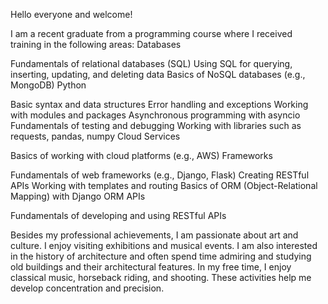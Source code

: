 Hello everyone and welcome!

I am a recent graduate from a programming course where I received training in the following areas:
Databases

Fundamentals of relational databases (SQL)
Using SQL for querying, inserting, updating, and deleting data
Basics of NoSQL databases (e.g., MongoDB)
Python 

Basic syntax and data structures
Error handling and exceptions
Working with modules and packages
Asynchronous programming with asyncio
Fundamentals of testing and debugging
Working with libraries such as requests, pandas, numpy
Cloud Services

Basics of working with cloud platforms (e.g., AWS)
Frameworks

Fundamentals of web frameworks (e.g., Django, Flask)
Creating RESTful APIs
Working with templates and routing
Basics of ORM (Object-Relational Mapping) with Django ORM
APIs

Fundamentals of developing and using RESTful APIs


Besides my professional achievements, I am passionate
 about art and culture. I enjoy visiting exhibitions and musical events.
 I am also interested in the history of architecture and often spend time 
admiring and studying old buildings and their architectural features. 
In my free time, I enjoy classical music, horseback riding, and shooting. 
These activities help me develop concentration and precision.

